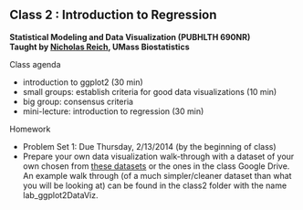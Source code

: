 Class 2 : Introduction to Regression
-------
**Statistical Modeling and Data Visualization  (PUBHLTH 690NR)**   
**Taught by [Nicholas Reich](http://people.umass.edu/nick), UMass Biostatistics**


Class agenda
* introduction to ggplot2 (30 min)
* small groups: establish criteria for good data visualizations (10 min)
* big group: consensus criteria
* mini-lecture: introduction to regression (30 min)

Homework
* Problem Set 1: Due Thursday, 2/13/2014 (by the beginning of class)
* Prepare your own data visualization walk-through with a dataset of your own chosen from [these datasets](http://biostat.mc.vanderbilt.edu/wiki/Main/DataSets) or the ones in the class Google Drive. An example walk through (of a much simpler/cleaner dataset than what you will be looking at) can be found in the class2 folder with the name lab_ggplot2DataViz.
